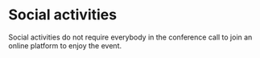 # Social activities

Social activities do not require everybody in the conference call to join an online platform to enjoy the event.